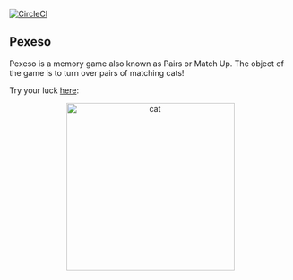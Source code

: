 [![CircleCI](https://circleci.com/gh/benjiaming/pexeso.svg?style=svg)](https://circleci.com/gh/benjiaming/pexeso)

## Pexeso

Pexeso is a memory game also known as Pairs or Match Up.  The object of the game is to turn over pairs of matching cats!

Try your luck <a href="https://benjiaming.github.io/pexeso/">here</a>: 

<div align="center"><a href="https://benjiaming.github.io/pexeso/"><img src="https://cdn2.thecatapi.com/images/aju.jpg" alt="cat" width="300px"/></a></div>
